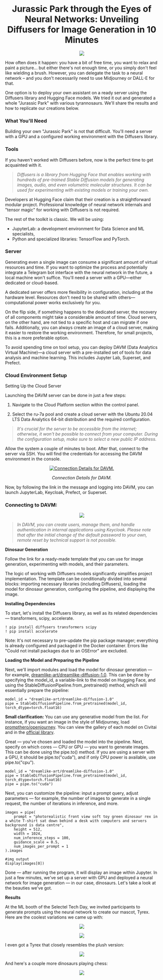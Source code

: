 <h1 align="center">Jurassic Park through the Eyes of Neural Networks: Unveiling Diffusers for Image Generation in 10 Minutes</h1>

<p align="center">
  <img src="https://habrastorage.org/r/w1560/webt/1l/xy/ty/1lxytyjjukdkdfhltuwyzfb3bnu.png">
</p>

How often does it happen: you have a bit of free time, you want to relax and paint a picture... but either there's not enough time, or you simply don't feel like wielding a brush. However, you can delegate the task to a neural network – and you don't necessarily need to use Midjourney or DALL-E for that.

One option is to deploy your own assistant on a ready server using the Diffusers library and Hugging Face models. We tried it out and generated a whole "Jurassic Park" with various tyrannosaurs. We'll share the results and how to replicate our creations below.

### What You'll Need

Building your own "Jurassic Park" is not that difficult. You'll need a server with a GPU and a configured working environment with the Diffusers library.

### Tools

If you haven't worked with Diffusers before, now is the perfect time to get acquainted with it.

> *Diffusers is a library from Hugging Face that enables working with hundreds of pre-trained Stable Diffusion models for generating images, audio, and even volumetric molecular structures. It can be used for experimenting with existing models or training your own.*

Developers at Hugging Face claim that their creation is a straightforward modular project. Professional knowledge of neural network internals and "tensor magic" for working with Diffusers is not required.

The rest of the toolkit is classic. We will be using:
- JupyterLab: a development environment for Data Science and ML specialists,
- Python and specialized libraries: TensorFlow and PyTorch.

### Server

Generating even a single image can consume a significant amount of virtual resources and time. If you want to optimize the process and potentially integrate a Telegram bot interface with the neural network in the future, a local machine won't suffice. You'll need a server with a GPU—either dedicated or cloud-based.

A dedicated server offers more flexibility in configuration, including at the hardware level. Resources don't need to be shared with others—computational power works exclusively for you.

On the flip side, if something happens to the dedicated server, the recovery of all components might take a considerable amount of time. Cloud servers, on the other hand, are not tied to a specific host and can migrate if one fails. Additionally, you can always create an image of a cloud server, making it easier to restore the working environment. Therefore, for small projects, this is a more preferable option.

To avoid spending time on tool setup, you can deploy DAVM (Data Analytics Virtual Machine)—a cloud server with a pre-installed set of tools for data analysis and machine learning. This includes Jupyter Lab, Superset, and Prefect.

### Cloud Environment Setup

Setting Up the Cloud Server

Launching the DAVM server can be done in just a few steps:

1. Navigate to the Cloud Platform section within the control panel.

2. Select the ru-7a pool and create a cloud server with the Ubuntu 20.04 LTS Data Analytics 64-bit distribution and the required configuration.

   
> *It's crucial for the server to be accessible from the internet; otherwise, it won't be possible to connect from your computer. During the configuration setup, make sure to select a new public IP address.*

Allow the system a couple of minutes to boot. After that, connect to the server via SSH. You will find the credentials for accessing the DAVM environment in the console.

<p align="center">
  <a href="https://habrastorage.org/webt/9n/qi/8f/9nqi8fm_uijvuqodkyzg6l32q4m.gif">
    <img alt="Connection Details for DAVM." src="https://habrastorage.org/r/w1560/webt/75/7o/ad/757oadujs1-3-ltvbipxcispeoo.png">
  </a>
</p>

<p align="center">
  <i>Connection Details for DAVM.</i>
</p>




Now, by following the link in the message and logging into DAVM, you can launch JupyterLab, Keycloak, Prefect, or Superset.

### Connecting to DAVM:

<p align="center">
  <img src="https://habrastorage.org/r/w1560/webt/hp/yr/pa/hpyrpadfxnn5cl4xmzygi9i-kf0.png">
</p>

> *In DAVM, you can create users, manage them, and handle authentication in internal applications using Keycloak. Please note that after the initial change of the default password to your own, remote reset by technical support is not possible.*

**Dinosaur Generation**

Follow the link for a ready-made template that you can use for image generation, experimenting with models, and their parameters.

The logic of working with Diffusers models significantly simplifies project implementation. The template can be conditionally divided into several blocks: importing necessary libraries (including Diffusers), loading the model for dinosaur generation, configuring the pipeline, and displaying the image.

**Installing Dependencies**

To start, let's install the Diffusers library, as well as its related dependencies — transformers, scipy, accelerate.

```
! pip install diffusers transformers scipy
! pip install accelerate
```

Note: It's not necessary to pre-update the pip package manager; everything is already configured and packaged in the Docker container. Errors like "Could not install packages due to an OSError" are excluded.

**Loading the Model and Preparing the Pipeline**

Next, we'll import modules and load the model for dinosaur generation — for example, [dreamlike-art/dreamlike-diffusion-1.0](https://huggingface.co/dreamlike-art/dreamlike-diffusion-1.0). This can be done by specifying the model_id, a variable-link to the model on Hugging Face, and using the StableDiffusionPipeline.from_pretrained() method, which will essentially prepare the pipeline:

```
model_id = "dreamlike-art/dreamlike-diffusion-1.0"
pipe = StableDiffusionPipeline.from_pretrained(model_id, torch_dtype=torch.float16)
```

**Small clarification:** You can use any generative model from the list. For instance, if you want an image in the style of Midjourney, load [prompthero/openjourney](https://huggingface.co/prompthero/openjourney). You can view the gallery of each model on Civitai and in the [official library](https://huggingface.co/models?library=diffusers).

Great — you've chosen and loaded the model into the pipeline. Next, specify on which cores — CPU or GPU — you want to generate images. This can be done using the pipe.to() method. If you are using a server with a GPU, it should be pipe.to("cuda"), and if only CPU power is available, use pipe.to("cpu").

```
model_id = "dreamlike-art/dreamlike-diffusion-1.0"
pipe = StableDiffusionPipeline.from_pretrained(model_id, torch_dtype=torch.float16)
pipe = pipe.to("cuda")
```

Next, you can customize the pipeline: input a prompt query, adjust parameters — for example, the number of images to generate in a single request, the number of iterations in inference, and more.

```
images = pipe(
    prompt = "photorealistic front view soft toy green dinosaur rex in a white T-shirt sat down behind a desk with computers and servers background is data centre",
    height = 512,
    width = 1024,
    num_inference_steps = 100,
    guidance_scale = 0.5,
    num_images_per_prompt = 1
).images

#img output
display(images[0])
```

Done — after running the program, it will display an image within Jupyter. In just a few minutes, we've set up a server with GPU and deployed a neural network for image generation — in our case, dinosaurs. Let's take a look at the beauties we've got.

**Results**

At the ML booth of the Selectel Tech Day, we invited participants to generate prompts using the neural network to create our mascot, Tyrex. Here are the coolest variations we came up with:

<p align="center">
  <img src="https://habrastorage.org/r/w1560/webt/cd/05/hd/cd05hdh8iirs2otxq6qpujfmmx0.png">
</p>
<p align="center">
  <img src="https://habrastorage.org/r/w1560/webt/rr/ea/h4/rreah4f3mffk1cyj7rtuv6vmtms.png">
</p>


I even got a Tyrex that closely resembles the plush version:

<p align="center">
  <img src="https://habrastorage.org/r/w1560/webt/di/md/hc/dimdhch-o1-tsp_qauddpwzwea4.png">
</p>


And here's a couple more dinosaurs playing chess:
<p align="center">
  <img src="https://habrastorage.org/r/w1560/webt/_o/jc/s7/_ojcs7_p47fb9apx-angkqeilte.png">
</p>
